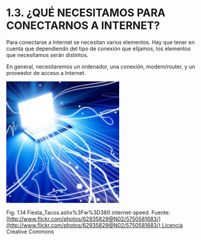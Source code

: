 
# 1.3. ¿QUÉ NECESITAMOS PARA CONECTARNOS A INTERNET?

Para conectarse a Internet se necesitan varios elementos. Hay que tener en cuenta que dependiendo del tipo de conexión que elijamos, los elementos que necesitamos serán distintos.

En general, necesitaremos un ordenador, una conexión, modem/router, y un proveedor de acceso a Internet.


![](img/5750581683_3ab6951923.jpg)

Fig. 1.14 Fiesta_Tacos.ashx%3Fw%3D380 internet-speed. Fuente: [http://www.flickr.com/photos/62935829@N02/5750581683/](http://www.flickr.com/photos/62935829@N02/5750581683/) Licencia Creative Commons

